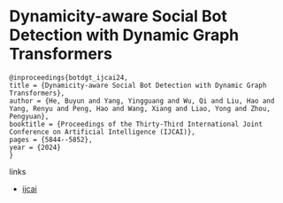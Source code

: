 # Dynamicity-aware Social Bot Detection with Dynamic Graph Transformers

```
@inproceedings{botdgt_ijcai24,
title = {Dynamicity-aware Social Bot Detection with Dynamic Graph Transformers},
author = {He, Buyun and Yang, Yingguang and Wu, Qi and Liu, Hao and Yang, Renyu and Peng, Hao and Wang, Xiang and Liao, Yong and Zhou, Pengyuan},
booktitle = {Proceedings of the Thirty-Third International Joint Conference on Artificial Intelligence (IJCAI)},
pages = {5844--5852},
year = {2024}
}
```

links
- [ijcai](https://www.ijcai.org/proceedings/2024/646)
